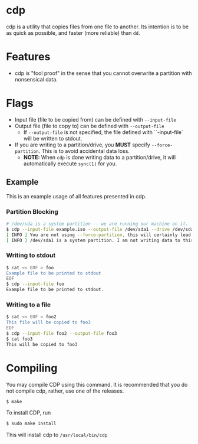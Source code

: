 # cdp
cdp is a utility that copies files from one file to another. Its intention is to be as quick as possible, and faster (more reliable) than `dd`.

# Features
- cdp is "fool proof" in the sense that you cannot overwrite a partition with nonsensical data.

# Flags
- Input file (file to be copied from) can be defined with `--input-file`
- Output file (file to copy to) can be defined with `--output-file`
  - If `--output-file` is not specified, the file defined with ``-input-file` will be written to stdout.
- If you are writing to a partition/drive, you **MUST** specify `--force-partition`. This is to avoid accidental data loss.
  - **NOTE:** When `cdp` is done writing data to a partition/drive, it will automatically execute `sync(1)` for you.

## Example
This is an example usage of all features presented in cdp.

### Partition Blocking
```sh
# /dev/sda is a system partition -- we are running our machine on it.
$ cdp --input-file example.iso --output-file /dev/sda1 --drive /dev/sda
[ INFO ] You are not using --force-partition, this will certainly lead to trouble.
[ INFO ] /dev/sda1 is a system partition. I am not writing data to this partition.
```

### Writing to stdout
```sh
$ cat << EOF > foo
Example file to be printed to stdout
EOF
$ cdp --input-file foo
Example file to be printed to stdout.
```

### Writing to a file
```sh
$ cat << EOF > foo2
This file will be copied to foo3
EOF
$ cdp --input-file foo2 --output-file foo3
$ cat foo3
This will be copied to foo3
```

# Compiling
You may compile CDP using this command. It is recommended that you do not compile cdp, rather, use one of the releases.
```sh
$ make
```

To install CDP, run
```sh
$ sudo make install
```
This will install cdp to `/usr/local/bin/cdp`
